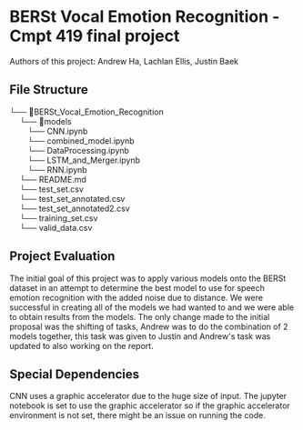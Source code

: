 BERSt Vocal Emotion Recognition - Cmpt 419 final project
===============
Authors of this project: Andrew Ha, Lachlan Ellis, Justin Baek

## File Structure
└── 📁BERSt_Vocal_Emotion_Recognition<br>
&emsp;    └── 📁models<br>
&emsp;&emsp;        └── CNN.ipynb<br>
&emsp;&emsp;        └── combined_model.ipynb<br>
&emsp;&emsp;        └── DataProcessing.ipynb<br>
&emsp;&emsp;        └── LSTM_and_Merger.ipynb<br>
&emsp;&emsp;        └── RNN.ipynb<br>
&emsp;    └── README.md<br>
&emsp;    └── test_set.csv<br>
&emsp;    └── test_set_annotated.csv<br>
&emsp;    └── test_set_annotated2.csv<br>
&emsp;    └── training_set.csv<br>
&emsp;    └── valid_data.csv<br>

## Project Evaluation
The initial goal of this project was to apply various models onto the BERSt dataset in an attempt to determine the best model to use for speech emotion recognition with the added noise due to distance. We were successful in creating all of the models we had wanted to and we were able to obtain results from the models. The only change made to the initial proposal was the shifting of tasks, Andrew was to do the combination of 2 models together, this task was given to Justin and Andrew's task was updated to also working on the report.

## Special Dependencies
CNN uses a graphic accelerator due to the huge size of input. The jupyter notebook is set to use the graphic accelerator so if the graphic accelerator environment is not set, there might be an issue on running the code.
